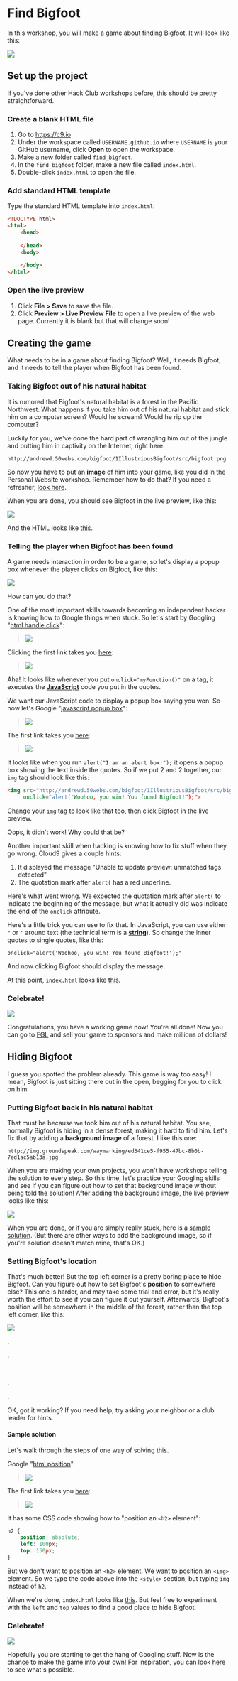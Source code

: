 # Find Bigfoot

In this workshop, you will make a game about finding Bigfoot. It will look like this:

![](img/final_screenshot.png)

## Set up the project

If you've done other Hack Club workshops before, this should be pretty straightforward.

### Create a blank HTML file

1. Go to https://c9.io
2. Under the workspace called `USERNAME.github.io` where `USERNAME` is your GitHub username, click **Open** to open the workspace.
3. Make a new folder called `find_bigfoot`.
4. In the `find_bigfoot` folder, make a new file called `index.html`.
5. Double-click `index.html` to open the file.

### Add standard HTML template

Type the standard HTML template into `index.html`:

```html
<!DOCTYPE html>
<html>
    <head>
    
    </head>
    <body>
    
    </body>
</html>
```

### Open the live preview

1. Click **File > Save** to save the file.
2. Click **Preview > Live Preview File** to open a live preview of the web page. Currently it is blank but that will change soon!

## Creating the game

What needs to be in a game about finding Bigfoot? Well, it needs Bigfoot, and it needs to tell the player when Bigfoot has been found.

### Taking Bigfoot out of his natural habitat

It is rumored that Bigfoot's natural habitat is a forest in the Pacific Northwest. What happens if you take him out of his natural habitat and stick him on a computer screen? Would he scream? Would he rip up the computer?

Luckily for you, we've done the hard part of wrangling him out of the jungle and putting him in captivity on the Internet, right here:

    http://andrewd.50webs.com/bigfoot/1IllustriousBigfoot/src/bigfoot.png

So now you have to put an **image** of him into your game, like you did in the Personal Website workshop. Remember how to do that? If you need a refresher, [look here](https://github.com/jonleung/hackclub/tree/add-personal-website-workshop/workshops/personal_website#user-content-6-adding-an-image-with-the-image-tag).

When you are done, you should see Bigfoot in the live preview, like this:

![](img/bigfoot_image.png)

And the HTML looks like [this](examples/index1.html).

### Telling the player when Bigfoot has been found

A game needs interaction in order to be a game, so let's display a popup box whenever the player clicks on Bigfoot, like this:

![](img/bigfoot_popup.png)

How can you do that?

One of the most important skills towards becoming an independent hacker is knowing how to Google things when stuck. So let's start by Googling "[html handle click](https://www.google.com/search?q=html+handle+click)":

> ![](img/google_html_handle_click.png)

Clicking the first link takes you [here](http://www.w3schools.com/jsref/event_onclick.asp):

> ![](img/w3schools_onclick.png)

Aha! It looks like whenever you put `onclick="myFunction()"` on a tag, it executes the [**JavaScript**](http://www.w3schools.com/js/) code you put in the quotes.

We want our JavaScript code to display a popup box saying you won. So now let's Google "[javascript popup box](https://www.google.com/search?q=javascript+popup+box)":

> ![](img/google_javascript_popup_box.png)

The first link takes you [here](http://www.w3schools.com/js/js_popup.asp):

> ![](img/w3schools_popup.png)

It looks like when you run `alert("I am an alert box!");` it opens a popup box showing the text inside the quotes. So if we put 2 and 2 together, our `img` tag should look like this:

```html
<img src="http://andrewd.50webs.com/bigfoot/1IllustriousBigfoot/src/bigfoot.png"
     onclick="alert("Woohoo, you win! You found Bigfoot!");">
```

Change your `img` tag to look like that too, then click Bigfoot in the live preview.

Oops, it didn't work! Why could that be?

Another important skill when hacking is knowing how to fix stuff when they go wrong. Cloud9 gives a couple hints:

1. It displayed the message "Unable to update preview: unmatched tags detected"
2. The quotation mark after `alert(` has a red underline.

Here's what went wrong. We expected the quotation mark after `alert(` to indicate the beginning of the message, but what it actually did was indicate the end of the `onclick` attribute.

Here's a little trick you can use to fix that. In JavaScript, you can use either `"` or `'` around text (the technical term is a [**string**](http://www.w3schools.com/js/js_strings.asp)). So change the inner quotes to single quotes, like this:

    onclick="alert('Woohoo, you win! You found Bigfoot!');"

And now clicking Bigfoot should display the message.

At this point, `index.html` looks like [this](examples/index2.html).

### Celebrate!

![](https://github.com/jonleung/hackclub/raw/add-personal-website-workshop/workshops/personal_website/img/celebrate_king_kid.gif)

Congratulations, you have a working game now! You're all done! Now you can go to [FGL](https://fgl.com) and sell your game to sponsors and make millions of dollars!

## Hiding Bigfoot

I guess you spotted the problem already. This game is way too easy! I mean, Bigfoot is just sitting there out in the open, begging for you to click on him.

### Putting Bigfoot back in his natural habitat

That must be because we took him out of his natural habitat. You see, normally Bigfoot is hiding in a dense forest, making it hard to find him. Let's fix that by adding a **background image** of a forest. I like this one:

    http://img.groundspeak.com/waymarking/ed341ce5-f955-47bc-8b0b-7ed1ac5ab13a.jpg

When you are making your own projects, you won't have workshops telling the solution to every step. So this time, let's practice your Googling skills and see if you can figure out how to set that background image without being told the solution! After adding the background image, the live preview looks like this:

![](img/bigfoot_background.png)

When you are done, or if you are simply really stuck, here is a [sample solution](examples/index3.html). (But there are other ways to add the background image, so if you're solution doesn't match mine, that's OK.)

### Setting Bigfoot's location

That's much better! But the top left corner is a pretty boring place to hide Bigfoot. Can you figure out how to set Bigfoot's **position** to somewhere else? This one is harder, and may take some trial and error, but it's really worth the effort to see if you can figure it out yourself. Afterwards, Bigfoot's position will be somewhere in the middle of the forest, rather than the top left corner, like this:

![](img/bigfoot_position.png)

.

.

.

.

.

OK, got it working? If you need help, try asking your neighbor or a club leader for hints.

#### Sample solution

Let's walk through the steps of one way of solving this.

Google "[html position](https://www.google.com/search?q=html+position)".

> ![](img/google_html_position.png)

The first link takes you [here](http://www.w3schools.com/cssref/pr_class_position.asp):

> ![](img/w3schools_position.png)

It has some CSS code showing how to "position an `<h2>` element":

```css
h2 {
    position: absolute;
    left: 100px;
    top: 150px;
}
```

But we don't want to position an `<h2>` element. We want to position an `<img>` element. So we type the code above into the `<style>` section, but typing `img` instead of `h2`.

When we're done, `index.html` looks like [this](examples/index4.html). But feel free to experiment with the `left` and `top` values to find a good place to hide Bigfoot.

### Celebrate!

![](https://github.com/jonleung/hackclub/raw/add-personal-website-workshop/workshops/personal_website/img/celebrate_rush_hour.gif)

Hopefully you are starting to get the hang of Googling stuff. Now is the chance to make the game into your own! For inspiration, you can look [here](http://andrewd.50webs.com/bigfoot) to see what's possible.
